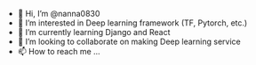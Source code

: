 - 👋 Hi, I’m @nanna0830
- 👀 I’m interested in Deep learning framework (TF, Pytorch, etc.)
- 🌱 I’m currently learning Django and React
- 💞️ I’m looking to collaborate on making Deep learning service
- 📫 How to reach me ...

<!---
nanna0830/nanna0830 is a ✨ special ✨ repository because its `README.md` (this file) appears on your GitHub profile.
You can click the Preview link to take a look at your changes.
--->
